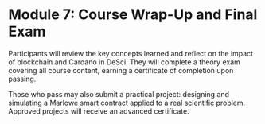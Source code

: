 # Module 7: Course Wrap-Up and Final Exam

Participants will review the key concepts learned and reflect on the impact of blockchain and Cardano in DeSci. They will complete a theory exam covering all course content, earning a certificate of completion upon passing.

Those who pass may also submit a practical project: designing and simulating a Marlowe smart contract applied to a real scientific problem. Approved projects will receive an advanced certificate.

